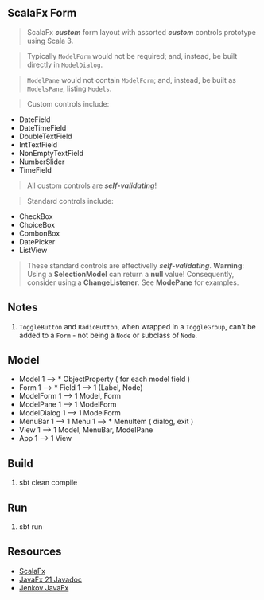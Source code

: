 ScalaFx Form
------------
>ScalaFx ***custom*** form layout with assorted ***custom*** controls prototype using Scala 3.

>Typically ```ModelForm``` would not be required; and, instead, be built directly in ```ModelDialog```.

>```ModelPane``` would not contain ```ModelForm```; and, instead, be built as ```ModelsPane```, listing ```Models```.

>Custom controls include:
* DateField
* DateTimeField
* DoubleTextField
* IntTextField
* NonEmptyTextField
* NumberSlider
* TimeField
> All custom controls are ***self-validating***!

>Standard controls include:
* CheckBox
* ChoiceBox
* CombonBox
* DatePicker
* ListView
>These standard controls are effectivelly ***self-validating***. **Warning**: Using a **SelectionModel** can return a **null** value!
Consequently, consider using a **ChangeListener**. See **ModePane** for examples.

Notes
-----
1. ```ToggleButton``` and ```RadioButton```, when wrapped in a ```ToggleGroup```, can't be added to a ```Form``` - not being a ```Node``` or subclass of ```Node```.

Model
-----
* Model 1 --> * ObjectProperty ( for each model field )
* Form 1 --> * Field 1 --> 1 (Label, Node)
* ModelForm 1 --> 1 Model, Form
* ModelPane 1 --> 1 ModelForm
* ModelDialog 1 --> 1 ModelForm
* MenuBar 1 --> 1 Menu 1 --> * MenuItem ( dialog, exit )
* View 1 --> 1 Model, MenuBar, ModelPane
* App 1 --> 1 View

Build
-----
1. sbt clean compile

Run
---
1. sbt run

Resources
---------
* [ScalaFx](https://www.scalafx.org/)
* [JavaFx 21 Javadoc](https://openjfx.io/javadoc/21/)
* [Jenkov JavaFx](https://jenkov.com/tutorials/javafx/index.html)